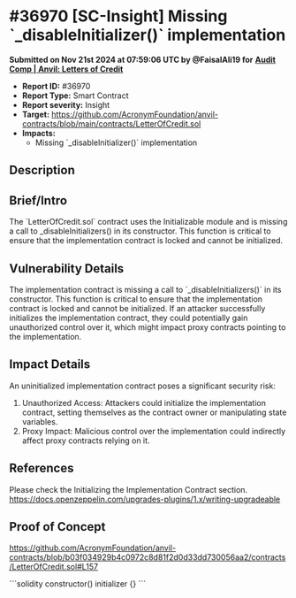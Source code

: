 # #36970 \[SC-Insight] Missing \`\_disableInitializer()\` implementation

**Submitted on Nov 21st 2024 at 07:59:06 UTC by @FaisalAli19 for** [**Audit Comp | Anvil: Letters of Credit**](https://immunefi.com/audit-competition/audit-comp-anvil-letters-of-credit)

* **Report ID:** #36970
* **Report Type:** Smart Contract
* **Report severity:** Insight
* **Target:** https://github.com/AcronymFoundation/anvil-contracts/blob/main/contracts/LetterOfCredit.sol
* **Impacts:**
  * Missing \`\_disableInitializer()\` implementation

## Description

## Brief/Intro

The \`LetterOfCredit.sol\` contract uses the Initializable module and is missing a call to \_disableInitializers() in its constructor. This function is critical to ensure that the implementation contract is locked and cannot be initialized.

## Vulnerability Details

The implementation contract is missing a call to \`\_disableInitializers()\` in its constructor. This function is critical to ensure that the implementation contract is locked and cannot be initialized. If an attacker successfully initializes the implementation contract, they could potentially gain unauthorized control over it, which might impact proxy contracts pointing to the implementation.

## Impact Details

An uninitialized implementation contract poses a significant security risk:

1. Unauthorized Access: Attackers could initialize the implementation contract, setting themselves as the contract owner or manipulating state variables.
2. Proxy Impact: Malicious control over the implementation could indirectly affect proxy contracts relying on it.

## References

Please check the Initializing the Implementation Contract section. https://docs.openzeppelin.com/upgrades-plugins/1.x/writing-upgradeable

## Proof of Concept

https://github.com/AcronymFoundation/anvil-contracts/blob/b03f034929b4c0972c8d81f2d0d33dd730056aa2/contracts/LetterOfCredit.sol#L157

\`\`\`solidity constructor() initializer {} \`\`\`
